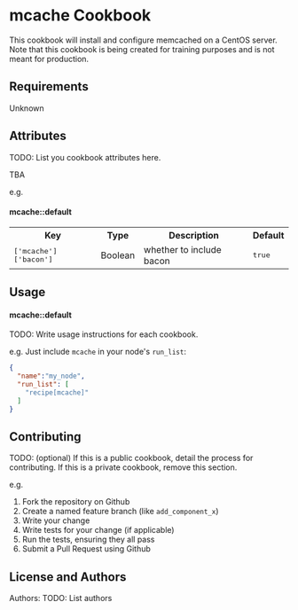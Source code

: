 mcache Cookbook
===============
This cookbook will install and configure memcached on a CentOS server. Note that this cookbook is being created for training purposes and is not meant for production.

Requirements
------------
Unknown

Attributes
----------
TODO: List you cookbook attributes here.

TBA

e.g.
#### mcache::default
<table>
  <tr>
    <th>Key</th>
    <th>Type</th>
    <th>Description</th>
    <th>Default</th>
  </tr>
  <tr>
    <td><tt>['mcache']['bacon']</tt></td>
    <td>Boolean</td>
    <td>whether to include bacon</td>
    <td><tt>true</tt></td>
  </tr>
</table>

Usage
-----
#### mcache::default
TODO: Write usage instructions for each cookbook.

e.g.
Just include `mcache` in your node's `run_list`:

```json
{
  "name":"my_node",
  "run_list": [
    "recipe[mcache]"
  ]
}
```

Contributing
------------
TODO: (optional) If this is a public cookbook, detail the process for contributing. If this is a private cookbook, remove this section.

e.g.
1. Fork the repository on Github
2. Create a named feature branch (like `add_component_x`)
3. Write your change
4. Write tests for your change (if applicable)
5. Run the tests, ensuring they all pass
6. Submit a Pull Request using Github

License and Authors
-------------------
Authors: TODO: List authors
